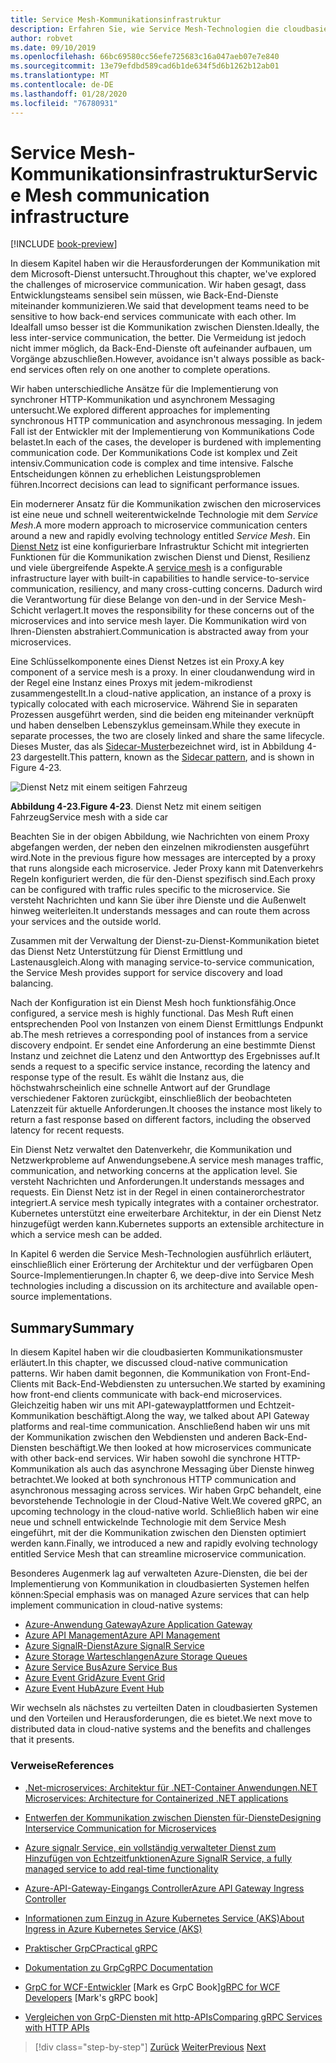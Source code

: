 ```yaml
---
title: Service Mesh-Kommunikationsinfrastruktur
description: Erfahren Sie, wie Service Mesh-Technologien die cloudbasierte mikroservicekommunikation optimieren.
author: robvet
ms.date: 09/10/2019
ms.openlocfilehash: 66bc69580cc56efe725683c16a047aeb07e7e840
ms.sourcegitcommit: 13e79efdbd589cad6b1de634f5d6b1262b12ab01
ms.translationtype: MT
ms.contentlocale: de-DE
ms.lasthandoff: 01/28/2020
ms.locfileid: "76780931"
---
```

# <a name="service-mesh-communication-infrastructure"></a><span data-ttu-id="ef906-103">Service Mesh-Kommunikationsinfrastruktur</span><span class="sxs-lookup"><span data-stu-id="ef906-103">Service Mesh communication infrastructure</span></span>

[!INCLUDE [book-preview](../../../includes/book-preview.md)]

<span data-ttu-id="ef906-104">In diesem Kapitel haben wir die Herausforderungen der Kommunikation mit dem Microsoft-Dienst untersucht.</span><span class="sxs-lookup"><span data-stu-id="ef906-104">Throughout this chapter, we've explored the challenges of microservice communication.</span></span> <span data-ttu-id="ef906-105">Wir haben gesagt, dass Entwicklungsteams sensibel sein müssen, wie Back-End-Dienste miteinander kommunizieren.</span><span class="sxs-lookup"><span data-stu-id="ef906-105">We said that development teams need to be sensitive to how back-end services communicate with each other.</span></span> <span data-ttu-id="ef906-106">Im Idealfall umso besser ist die Kommunikation zwischen Diensten.</span><span class="sxs-lookup"><span data-stu-id="ef906-106">Ideally, the less inter-service communication, the better.</span></span> <span data-ttu-id="ef906-107">Die Vermeidung ist jedoch nicht immer möglich, da Back-End-Dienste oft aufeinander aufbauen, um Vorgänge abzuschließen.</span><span class="sxs-lookup"><span data-stu-id="ef906-107">However, avoidance isn't always possible as back-end services often rely on one another to complete operations.</span></span>

<span data-ttu-id="ef906-108">Wir haben unterschiedliche Ansätze für die Implementierung von synchroner HTTP-Kommunikation und asynchronem Messaging untersucht.</span><span class="sxs-lookup"><span data-stu-id="ef906-108">We explored different approaches for implementing synchronous HTTP communication and asynchronous messaging.</span></span> <span data-ttu-id="ef906-109">In jedem Fall ist der Entwickler mit der Implementierung von Kommunikations Code belastet.</span><span class="sxs-lookup"><span data-stu-id="ef906-109">In each of the cases, the developer is burdened with implementing communication code.</span></span> <span data-ttu-id="ef906-110">Der Kommunikations Code ist komplex und Zeit intensiv.</span><span class="sxs-lookup"><span data-stu-id="ef906-110">Communication code is complex and time intensive.</span></span> <span data-ttu-id="ef906-111">Falsche Entscheidungen können zu erheblichen Leistungsproblemen führen.</span><span class="sxs-lookup"><span data-stu-id="ef906-111">Incorrect decisions can lead to significant performance issues.</span></span>

<span data-ttu-id="ef906-112">Ein modernerer Ansatz für die Kommunikation zwischen den microservices ist eine neue und schnell weiterentwickelnde Technologie mit dem *Service Mesh*.</span><span class="sxs-lookup"><span data-stu-id="ef906-112">A more modern approach to microservice communication centers around a new and rapidly evolving technology entitled *Service Mesh*.</span></span> <span data-ttu-id="ef906-113">Ein [Dienst Netz](https://www.nginx.com/blog/what-is-a-service-mesh/) ist eine konfigurierbare Infrastruktur Schicht mit integrierten Funktionen für die Kommunikation zwischen Dienst und Dienst, Resilienz und viele übergreifende Aspekte.</span><span class="sxs-lookup"><span data-stu-id="ef906-113">A [service mesh](https://www.nginx.com/blog/what-is-a-service-mesh/) is a configurable infrastructure layer with built-in capabilities to handle service-to-service communication, resiliency, and many cross-cutting concerns.</span></span> <span data-ttu-id="ef906-114">Dadurch wird die Verantwortung für diese Belange von den-und in der Service Mesh-Schicht verlagert.</span><span class="sxs-lookup"><span data-stu-id="ef906-114">It moves the responsibility for these concerns out of the microservices and into service mesh layer.</span></span> <span data-ttu-id="ef906-115">Die Kommunikation wird von Ihren-Diensten abstrahiert.</span><span class="sxs-lookup"><span data-stu-id="ef906-115">Communication is abstracted away from your microservices.</span></span>

<span data-ttu-id="ef906-116">Eine Schlüsselkomponente eines Dienst Netzes ist ein Proxy.</span><span class="sxs-lookup"><span data-stu-id="ef906-116">A key component of a service mesh is a proxy.</span></span> <span data-ttu-id="ef906-117">In einer cloudanwendung wird in der Regel eine Instanz eines Proxys mit jedem-mikrodienst zusammengestellt.</span><span class="sxs-lookup"><span data-stu-id="ef906-117">In a cloud-native application, an instance of a proxy is typically colocated with each microservice.</span></span> <span data-ttu-id="ef906-118">Während Sie in separaten Prozessen ausgeführt werden, sind die beiden eng miteinander verknüpft und haben denselben Lebenszyklus gemeinsam.</span><span class="sxs-lookup"><span data-stu-id="ef906-118">While they execute in separate processes, the two are closely linked and share the same lifecycle.</span></span> <span data-ttu-id="ef906-119">Dieses Muster, das als [Sidecar-Muster](https://docs.microsoft.com/azure/architecture/patterns/sidecar)bezeichnet wird, ist in Abbildung 4-23 dargestellt.</span><span class="sxs-lookup"><span data-stu-id="ef906-119">This pattern, known as the [Sidecar pattern](https://docs.microsoft.com/azure/architecture/patterns/sidecar), and is shown in Figure 4-23.</span></span>

![Dienst Netz mit einem seitigen Fahrzeug](./media/service-mesh-with-side-car.png)

<span data-ttu-id="ef906-121">**Abbildung 4-23.**</span><span class="sxs-lookup"><span data-stu-id="ef906-121">**Figure 4-23**.</span></span> <span data-ttu-id="ef906-122">Dienst Netz mit einem seitigen Fahrzeug</span><span class="sxs-lookup"><span data-stu-id="ef906-122">Service mesh with a side car</span></span>

<span data-ttu-id="ef906-123">Beachten Sie in der obigen Abbildung, wie Nachrichten von einem Proxy abgefangen werden, der neben den einzelnen mikrodiensten ausgeführt wird.</span><span class="sxs-lookup"><span data-stu-id="ef906-123">Note in the previous figure how messages are intercepted by a proxy that runs alongside each microservice.</span></span> <span data-ttu-id="ef906-124">Jeder Proxy kann mit Datenverkehrs Regeln konfiguriert werden, die für den-Dienst spezifisch sind.</span><span class="sxs-lookup"><span data-stu-id="ef906-124">Each proxy can be configured with traffic rules specific to the microservice.</span></span> <span data-ttu-id="ef906-125">Sie versteht Nachrichten und kann Sie über ihre Dienste und die Außenwelt hinweg weiterleiten.</span><span class="sxs-lookup"><span data-stu-id="ef906-125">It understands messages and can route them across your services and the outside world.</span></span>

<span data-ttu-id="ef906-126">Zusammen mit der Verwaltung der Dienst-zu-Dienst-Kommunikation bietet das Dienst Netz Unterstützung für Dienst Ermittlung und Lastenausgleich.</span><span class="sxs-lookup"><span data-stu-id="ef906-126">Along with managing service-to-service communication, the Service Mesh provides support for service discovery and load balancing.</span></span>

<span data-ttu-id="ef906-127">Nach der Konfiguration ist ein Dienst Mesh hoch funktionsfähig.</span><span class="sxs-lookup"><span data-stu-id="ef906-127">Once configured, a service mesh is highly functional.</span></span> <span data-ttu-id="ef906-128">Das Mesh Ruft einen entsprechenden Pool von Instanzen von einem Dienst Ermittlungs Endpunkt ab.</span><span class="sxs-lookup"><span data-stu-id="ef906-128">The mesh retrieves a corresponding pool of instances from a service discovery endpoint.</span></span> <span data-ttu-id="ef906-129">Er sendet eine Anforderung an eine bestimmte Dienst Instanz und zeichnet die Latenz und den Antworttyp des Ergebnisses auf.</span><span class="sxs-lookup"><span data-stu-id="ef906-129">It sends a request to a specific service instance, recording the latency and response type of the result.</span></span> <span data-ttu-id="ef906-130">Es wählt die Instanz aus, die höchstwahrscheinlich eine schnelle Antwort auf der Grundlage verschiedener Faktoren zurückgibt, einschließlich der beobachteten Latenzzeit für aktuelle Anforderungen.</span><span class="sxs-lookup"><span data-stu-id="ef906-130">It chooses the instance most likely to return a fast response based on different factors, including the observed latency for recent requests.</span></span>

<span data-ttu-id="ef906-131">Ein Dienst Netz verwaltet den Datenverkehr, die Kommunikation und Netzwerkprobleme auf Anwendungsebene.</span><span class="sxs-lookup"><span data-stu-id="ef906-131">A service mesh manages traffic, communication, and networking concerns at the application level.</span></span> <span data-ttu-id="ef906-132">Sie versteht Nachrichten und Anforderungen.</span><span class="sxs-lookup"><span data-stu-id="ef906-132">It understands messages and requests.</span></span> <span data-ttu-id="ef906-133">Ein Dienst Netz ist in der Regel in einen containerorchestrator integriert.</span><span class="sxs-lookup"><span data-stu-id="ef906-133">A service mesh typically integrates with a container orchestrator.</span></span> <span data-ttu-id="ef906-134">Kubernetes unterstützt eine erweiterbare Architektur, in der ein Dienst Netz hinzugefügt werden kann.</span><span class="sxs-lookup"><span data-stu-id="ef906-134">Kubernetes supports an extensible architecture in which a service mesh can be added.</span></span>

<span data-ttu-id="ef906-135">In Kapitel 6 werden die Service Mesh-Technologien ausführlich erläutert, einschließlich einer Erörterung der Architektur und der verfügbaren Open Source-Implementierungen.</span><span class="sxs-lookup"><span data-stu-id="ef906-135">In chapter 6, we deep-dive into Service Mesh technologies including a discussion on its architecture and available open-source implementations.</span></span>

## <a name="summary"></a><span data-ttu-id="ef906-136">Summary</span><span class="sxs-lookup"><span data-stu-id="ef906-136">Summary</span></span>

<span data-ttu-id="ef906-137">In diesem Kapitel haben wir die cloudbasierten Kommunikationsmuster erläutert.</span><span class="sxs-lookup"><span data-stu-id="ef906-137">In this chapter, we discussed cloud-native communication patterns.</span></span> <span data-ttu-id="ef906-138">Wir haben damit begonnen, die Kommunikation von Front-End-Clients mit Back-End-Webdiensten zu untersuchen.</span><span class="sxs-lookup"><span data-stu-id="ef906-138">We started by examining how front-end clients communicate with back-end microservices.</span></span> <span data-ttu-id="ef906-139">Gleichzeitig haben wir uns mit API-gatewayplattformen und Echtzeit-Kommunikation beschäftigt.</span><span class="sxs-lookup"><span data-stu-id="ef906-139">Along the way, we talked about API Gateway platforms and real-time communication.</span></span> <span data-ttu-id="ef906-140">Anschließend haben wir uns mit der Kommunikation zwischen den Webdiensten und anderen Back-End-Diensten beschäftigt.</span><span class="sxs-lookup"><span data-stu-id="ef906-140">We then looked at how microservices communicate with other back-end services.</span></span> <span data-ttu-id="ef906-141">Wir haben sowohl die synchrone HTTP-Kommunikation als auch das asynchrone Messaging über Dienste hinweg betrachtet.</span><span class="sxs-lookup"><span data-stu-id="ef906-141">We looked at both synchronous HTTP communication and asynchronous messaging across services.</span></span> <span data-ttu-id="ef906-142">Wir haben GrpC behandelt, eine bevorstehende Technologie in der Cloud-Native Welt.</span><span class="sxs-lookup"><span data-stu-id="ef906-142">We covered gRPC, an upcoming technology in the cloud-native world.</span></span> <span data-ttu-id="ef906-143">Schließlich haben wir eine neue und schnell entwickelnde Technologie mit dem Service Mesh eingeführt, mit der die Kommunikation zwischen den Diensten optimiert werden kann.</span><span class="sxs-lookup"><span data-stu-id="ef906-143">Finally, we introduced a new and rapidly evolving technology entitled Service Mesh that can streamline microservice communication.</span></span>

<span data-ttu-id="ef906-144">Besonderes Augenmerk lag auf verwalteten Azure-Diensten, die bei der Implementierung von Kommunikation in cloudbasierten Systemen helfen können:</span><span class="sxs-lookup"><span data-stu-id="ef906-144">Special emphasis was on managed Azure services that can help implement communication in cloud-native systems:</span></span>

- [<span data-ttu-id="ef906-145">Azure-Anwendung Gateway</span><span class="sxs-lookup"><span data-stu-id="ef906-145">Azure Application Gateway</span></span>](https://docs.microsoft.com/azure/application-gateway/overview)
- [<span data-ttu-id="ef906-146">Azure API Management</span><span class="sxs-lookup"><span data-stu-id="ef906-146">Azure API Management</span></span>](https://azure.microsoft.com/services/api-management/)
- [<span data-ttu-id="ef906-147">Azure SignalR-Dienst</span><span class="sxs-lookup"><span data-stu-id="ef906-147">Azure SignalR Service</span></span>](https://azure.microsoft.com/services/signalr-service/)
- [<span data-ttu-id="ef906-148">Azure Storage Warteschlangen</span><span class="sxs-lookup"><span data-stu-id="ef906-148">Azure Storage Queues</span></span>](https://docs.microsoft.com/azure/storage/queues/storage-queues-introduction)
- [<span data-ttu-id="ef906-149">Azure Service Bus</span><span class="sxs-lookup"><span data-stu-id="ef906-149">Azure Service Bus</span></span>](https://docs.microsoft.com/azure/service-bus-messaging/service-bus-messaging-overview)
- [<span data-ttu-id="ef906-150">Azure Event Grid</span><span class="sxs-lookup"><span data-stu-id="ef906-150">Azure Event Grid</span></span>](https://docs.microsoft.com/azure/event-grid/overview)
- [<span data-ttu-id="ef906-151">Azure Event Hub</span><span class="sxs-lookup"><span data-stu-id="ef906-151">Azure Event Hub</span></span>](https://azure.microsoft.com/services/event-hubs/)

<span data-ttu-id="ef906-152">Wir wechseln als nächstes zu verteilten Daten in cloudbasierten Systemen und den Vorteilen und Herausforderungen, die es bietet.</span><span class="sxs-lookup"><span data-stu-id="ef906-152">We next move to distributed data in cloud-native systems and the benefits and challenges that it presents.</span></span>

### <a name="references"></a><span data-ttu-id="ef906-153">Verweise</span><span class="sxs-lookup"><span data-stu-id="ef906-153">References</span></span>

- [<span data-ttu-id="ef906-154">.Net-microservices: Architektur für .NET-Container Anwendungen</span><span class="sxs-lookup"><span data-stu-id="ef906-154">.NET Microservices: Architecture for Containerized .NET applications</span></span>](https://dotnet.microsoft.com/download/thank-you/microservices-architecture-ebook)

- [<span data-ttu-id="ef906-155">Entwerfen der Kommunikation zwischen Diensten für-Dienste</span><span class="sxs-lookup"><span data-stu-id="ef906-155">Designing Interservice Communication for Microservices</span></span>](https://docs.microsoft.com/azure/architecture/microservices/design/interservice-communication)

- [<span data-ttu-id="ef906-156">Azure signalr Service, ein vollständig verwalteter Dienst zum Hinzufügen von Echtzeitfunktionen</span><span class="sxs-lookup"><span data-stu-id="ef906-156">Azure SignalR Service, a fully managed service to add real-time functionality</span></span>](https://azure.microsoft.com/blog/azure-signalr-service-a-fully-managed-service-to-add-real-time-functionality/)

- [<span data-ttu-id="ef906-157">Azure-API-Gateway-Eingangs Controller</span><span class="sxs-lookup"><span data-stu-id="ef906-157">Azure API Gateway Ingress Controller</span></span>](https://azure.github.io/application-gateway-kubernetes-ingress/)

- [<span data-ttu-id="ef906-158">Informationen zum Einzug in Azure Kubernetes Service (AKS)</span><span class="sxs-lookup"><span data-stu-id="ef906-158">About Ingress in Azure Kubernetes Service (AKS)</span></span>](https://vincentlauzon.com/2018/10/10/about-ingress-in-azure-kubernetes-service-aks/)

- [<span data-ttu-id="ef906-159">Praktischer GrpC</span><span class="sxs-lookup"><span data-stu-id="ef906-159">Practical gRPC</span></span>](https://www.worldcat.org/title/practical-grpc/oclc/1042342319)

- [<span data-ttu-id="ef906-160">Dokumentation zu GrpC</span><span class="sxs-lookup"><span data-stu-id="ef906-160">gRPC Documentation</span></span>](https://grpc.io/docs/guides/)

- <span data-ttu-id="ef906-161">[GrpC for WCF-Entwickler](https://bing.com) [Mark es GrpC Book]</span><span class="sxs-lookup"><span data-stu-id="ef906-161">[gRPC for WCF Developers](https://bing.com) [Mark's gRPC book]</span></span>

- [<span data-ttu-id="ef906-162">Vergleichen von GrpC-Diensten mit http-APIs</span><span class="sxs-lookup"><span data-stu-id="ef906-162">Comparing gRPC Services with HTTP APIs</span></span>](https://docs.microsoft.com/aspnet/core/grpc/comparison?view=aspnetcore-3.0)

>[!div class="step-by-step"]
><span data-ttu-id="ef906-163">[Zurück](rest-grpc.md)
>[Weiter](Database-per-microservice.md)</span><span class="sxs-lookup"><span data-stu-id="ef906-163">[Previous](rest-grpc.md)
[Next](Database-per-microservice.md)</span></span>
